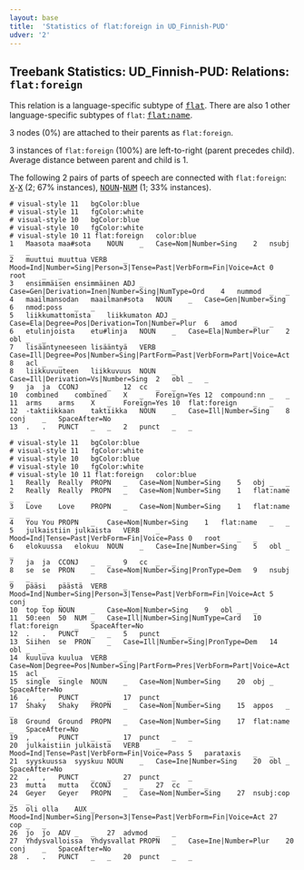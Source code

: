 ```yaml
---
layout: base
title:  'Statistics of flat:foreign in UD_Finnish-PUD'
udver: '2'
---
```


## Treebank Statistics: UD_Finnish-PUD: Relations: `flat:foreign`

This relation is a language-specific subtype of <tt><a href="fi_pud-dep-flat.html">flat</a></tt>.
There are also 1 other language-specific subtypes of `flat`: <tt><a href="fi_pud-dep-flat-name.html">flat:name</a></tt>.

3 nodes (0%) are attached to their parents as `flat:foreign`.

3 instances of `flat:foreign` (100%) are left-to-right (parent precedes child).
Average distance between parent and child is 1.

The following 2 pairs of parts of speech are connected with `flat:foreign`: <tt><a href="fi_pud-pos-X.html">X</a></tt>-<tt><a href="fi_pud-pos-X.html">X</a></tt> (2; 67% instances), <tt><a href="fi_pud-pos-NOUN.html">NOUN</a></tt>-<tt><a href="fi_pud-pos-NUM.html">NUM</a></tt> (1; 33% instances).


~~~ conllu
# visual-style 11	bgColor:blue
# visual-style 11	fgColor:white
# visual-style 10	bgColor:blue
# visual-style 10	fgColor:white
# visual-style 10 11 flat:foreign	color:blue
1	Maasota	maa#sota	NOUN	_	Case=Nom|Number=Sing	2	nsubj	_	_
2	muuttui	muuttua	VERB	_	Mood=Ind|Number=Sing|Person=3|Tense=Past|VerbForm=Fin|Voice=Act	0	root	_	_
3	ensimmäisen	ensimmäinen	ADJ	_	Case=Gen|Derivation=Inen|Number=Sing|NumType=Ord	4	nummod	_	_
4	maailmansodan	maailman#sota	NOUN	_	Case=Gen|Number=Sing	6	nmod:poss	_	_
5	liikkumattomista	liikkumaton	ADJ	_	Case=Ela|Degree=Pos|Derivation=Ton|Number=Plur	6	amod	_	_
6	etulinjoista	etu#linja	NOUN	_	Case=Ela|Number=Plur	2	obl	_	_
7	lisääntyneeseen	lisääntyä	VERB	_	Case=Ill|Degree=Pos|Number=Sing|PartForm=Past|VerbForm=Part|Voice=Act	8	acl	_	_
8	liikkuvuuteen	liikkuvuus	NOUN	_	Case=Ill|Derivation=Vs|Number=Sing	2	obl	_	_
9	ja	ja	CCONJ	_	_	12	cc	_	_
10	combined	combined	X	_	Foreign=Yes	12	compound:nn	_	_
11	arms	arms	X	_	Foreign=Yes	10	flat:foreign	_	_
12	-taktiikkaan	taktiikka	NOUN	_	Case=Ill|Number=Sing	8	conj	_	SpaceAfter=No
13	.	.	PUNCT	_	_	2	punct	_	_

~~~


~~~ conllu
# visual-style 11	bgColor:blue
# visual-style 11	fgColor:white
# visual-style 10	bgColor:blue
# visual-style 10	fgColor:white
# visual-style 10 11 flat:foreign	color:blue
1	Really	Really	PROPN	_	Case=Nom|Number=Sing	5	obj	_	_
2	Really	Really	PROPN	_	Case=Nom|Number=Sing	1	flat:name	_	_
3	Love	Love	PROPN	_	Case=Nom|Number=Sing	1	flat:name	_	_
4	You	You	PROPN	_	Case=Nom|Number=Sing	1	flat:name	_	_
5	julkaistiin	julkaista	VERB	_	Mood=Ind|Tense=Past|VerbForm=Fin|Voice=Pass	0	root	_	_
6	elokuussa	elokuu	NOUN	_	Case=Ine|Number=Sing	5	obl	_	_
7	ja	ja	CCONJ	_	_	9	cc	_	_
8	se	se	PRON	_	Case=Nom|Number=Sing|PronType=Dem	9	nsubj	_	_
9	pääsi	päästä	VERB	_	Mood=Ind|Number=Sing|Person=3|Tense=Past|VerbForm=Fin|Voice=Act	5	conj	_	_
10	top	top	NOUN	_	Case=Nom|Number=Sing	9	obl	_	_
11	50:een	50	NUM	_	Case=Ill|Number=Sing|NumType=Card	10	flat:foreign	_	SpaceAfter=No
12	.	.	PUNCT	_	_	5	punct	_	_
13	Siihen	se	PRON	_	Case=Ill|Number=Sing|PronType=Dem	14	obl	_	_
14	kuuluva	kuulua	VERB	_	Case=Nom|Degree=Pos|Number=Sing|PartForm=Pres|VerbForm=Part|Voice=Act	15	acl	_	_
15	single	single	NOUN	_	Case=Nom|Number=Sing	20	obj	_	SpaceAfter=No
16	,	,	PUNCT	_	_	17	punct	_	_
17	Shaky	Shaky	PROPN	_	Case=Nom|Number=Sing	15	appos	_	_
18	Ground	Ground	PROPN	_	Case=Nom|Number=Sing	17	flat:name	_	SpaceAfter=No
19	,	,	PUNCT	_	_	17	punct	_	_
20	julkaistiin	julkaista	VERB	_	Mood=Ind|Tense=Past|VerbForm=Fin|Voice=Pass	5	parataxis	_	_
21	syyskuussa	syyskuu	NOUN	_	Case=Ine|Number=Sing	20	obl	_	SpaceAfter=No
22	,	,	PUNCT	_	_	27	punct	_	_
23	mutta	mutta	CCONJ	_	_	27	cc	_	_
24	Geyer	Geyer	PROPN	_	Case=Nom|Number=Sing	27	nsubj:cop	_	_
25	oli	olla	AUX	_	Mood=Ind|Number=Sing|Person=3|Tense=Past|VerbForm=Fin|Voice=Act	27	cop	_	_
26	jo	jo	ADV	_	_	27	advmod	_	_
27	Yhdysvalloissa	Yhdysvallat	PROPN	_	Case=Ine|Number=Plur	20	conj	_	SpaceAfter=No
28	.	.	PUNCT	_	_	20	punct	_	_

~~~


